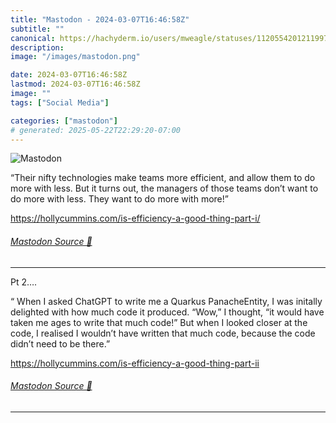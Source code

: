 ```yaml
---
title: "Mastodon - 2024-03-07T16:46:58Z"
subtitle: ""
canonical: https://hachyderm.io/users/mweagle/statuses/112055420121199755
description:
image: "/images/mastodon.png"

date: 2024-03-07T16:46:58Z
lastmod: 2024-03-07T16:46:58Z
image: ""
tags: ["Social Media"]

categories: ["mastodon"]
# generated: 2025-05-22T22:29:20-07:00
---
```

![Mastodon](/images/mastodon.png)

<p>“Their nifty technologies make teams more efficient, and allow them to do more with less. But it turns out, the managers of those teams don’t want to do more with less. They want to do more with more!”</p><p><a href="https://hollycummins.com/is-efficiency-a-good-thing-part-i/" target="_blank" rel="nofollow noopener noreferrer" translate="no"><span class="invisible">https://</span><span class="ellipsis">hollycummins.com/is-efficiency</span><span class="invisible">-a-good-thing-part-i/</span></a></p>


###### [Mastodon Source 🐘](https://hachyderm.io/@mweagle/112055420121199755)

___

<p>Pt 2…. </p><p>“ When I asked ChatGPT to write me a Quarkus PanacheEntity, I was initally delighted with how much code it produced. “Wow,” I thought, “it would have taken me ages to write that much code!” But when I looked closer at the code, I realised I wouldn’t have written that much code, because the code didn’t need to be there.”</p><p><a href="https://hollycummins.com/is-efficiency-a-good-thing-part-ii" target="_blank" rel="nofollow noopener noreferrer" translate="no"><span class="invisible">https://</span><span class="ellipsis">hollycummins.com/is-efficiency</span><span class="invisible">-a-good-thing-part-ii</span></a></p>


###### [Mastodon Source 🐘](https://hachyderm.io/@mweagle/112055440046909212)

___
